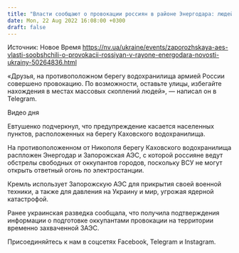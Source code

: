 ```yaml
---
title: "Власти сообщают о провокации россиян в районе Энергодара: людей призывают оставаться дома"
date: Mon, 22 Aug 2022 16:08:00 +0300
draft: false
---
```

Источник: Новое Время https://nv.ua/ukraine/events/zaporozhskaya-aes-vlasti-soobshchili-o-provokacii-rossiyan-v-rayone-energodara-novosti-ukrainy-50264836.html


«Друзья, на противоположном берегу водохранилища армией России совершено провокацию. По возможности, оставьте улицы, избегайте нахождения в местах массовых скоплений людей», — написал он в Telegram.

 Видео дня   

Евтушенко подчеркнул, что предупреждение касается населенных пунктов, расположенных на берегу Каховского водохранилища.

 На противоположенном от Никополя берегу Каховского водохранилища распложен Энергодар и Запорожская АЭС, с которой россияне ведут обстрелы свободных от оккупантов городов, поскольку ВСУ не могут открыть ответный огонь по электростанции.

Кремль использует Запорожскую АЭС для прикрытия своей военной техники, а также для давления на Украину и мир, угрожая ядерной катастрофой.

Ранее украинская разведка сообщала, что получила подтверждения информации о подготовке оккупантами провокации на территории временно захваченной ЗАЭС.

Присоединяйтесь к нам в соцсетях Facebook, Telegram и Instagram.
